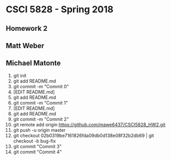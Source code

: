 # CSCI 5828 - Spring 2018
## Homework 2
## Matt Weber
## Michael Matonte

1. git init <br>
2. git add README.md <br>
3. git commit -m "Commit 0" <br>
4. [EDIT README.md]<br>
5. git add README.md<br>
6. git commit -m "Commit 1"<br>
7. [EDIT README.md]<br>
8. git add README.md<br>
9. git commit -m "Commit 2"<br>
10. git remote add origin https://github.com/mawe6437/CSCI5828_HW2.git <br>
11. git push -u origin master <br>
12. git checkout  02b0319be7161826fda09db0d138e08f32b2db69 | git checkout -b bug-fix <br>
13. git commit "Commit 3"<br>
14. git commit "Commit 4"<br>
